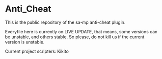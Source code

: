 Anti_Cheat
==========

This is the public repository of the sa-mp anti-cheat plugin.


Everyfile here is currently on LIVE UPDATE, that means, some versions can be unstable, and others stable.
So please, do not kill us if the current version is unstable.


Current project scripters:
Kikito